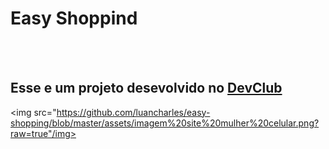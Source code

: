 <h1>Easy Shoppind</h1>
<br>
<br>
<h2> Esse e um projeto desevolvido no <a href="https//rodolfomori,como.br/devclub">DevClub<a/></h2>
  
  <img src="https://github.com/luancharles/easy-shopping/blob/master/assets/imagem%20site%20mulher%20celular.png?raw=true"/img>
